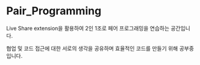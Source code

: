 # Pair_Programming

Live Share extension을 활용하여 2인 1조로 페어 프로그래밍을 연습하는 공간입니다.

협업 및 코드 접근에 대한 서로의 생각을 공유하며 효율적인 코드를 만들기 위해 공부중입니다.


